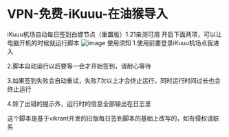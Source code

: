 # VPN-免费-iKuuu-在油猴导入
iKuuu机场自动每日签到白嫖节点（重置版）1.21亲测可用
开启下面两项，可以让电脑开机的时候就运行脚本
![image](https://github.com/ba-ba-lan/VPN-free-iKuuu-for-youhou/assets/110797733/ef83bbc5-7259-4afd-b39e-cafa4de903a8)
使用须知
1.使用前要登录iKuuu机场点我进入

2.脚本自动运行以后要等一会才开始签到，请耐心等待

3.如果签到失败会自动重试，失败7次以上才会终止运行，同时运行时间过长也会终止运行

4.除了出错的提示外，运行时的信息全部输出在日志里

这个脚本是基于vikrant开发的旧版每日签到脚本的基础上改写的，如有侵权请联系
